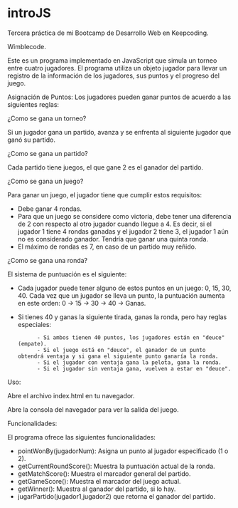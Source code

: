 # introJS
Tercera práctica de mi Bootcamp de Desarrollo Web en Keepcoding.

Wimblecode.

Este es un programa implementado en JavaScript que simula un torneo entre cuatro jugadores. El programa utiliza un objeto jugador para llevar un registro de la información de los jugadores, sus puntos y el progreso del juego.

Asignación de Puntos: Los jugadores pueden ganar puntos de acuerdo a las siguientes reglas: 

¿Como se gana un torneo? 

Si un jugador gana un partido, avanza y se enfrenta al siguiente jugador que ganó su partido.
 
¿Como se gana un partido? 

Cada partido tiene juegos, el que gane 2 es el ganador del partido.

¿Como se gana un juego? 

Para ganar un juego, el jugador tiene que cumplir estos requisitos:

- Debe ganar 4 rondas.
- Para que un juego se considere como victoria, debe tener una diferencia de 2 con respecto al otro jugador cuando llegue a 4. Es decir, si el jugador 1 tiene 4 rondas ganadas y el jugador 2 tiene 3, el jugador 1 aún no es considerado ganador. Tendría que ganar una quinta ronda.
- El máximo de rondas es 7, en caso de un partido muy reñido.

¿Como se gana una ronda? 

El sistema de puntuación es el siguiente:
- Cada jugador puede tener alguno de estos puntos en un juego: 0, 15, 30, 40. Cada vez que un jugador se lleva un punto, la puntuación aumenta en este orden: 0 -> 15 -> 30 -> 40 -> Ganas.
- Si tienes 40 y ganas la siguiente tirada, ganas la ronda, pero hay reglas especiales:
  
            - Si ambos tienen 40 puntos, los jugadores están en "deuce" (empate).
            - Si el juego está en "deuce", el ganador de un punto obtendrá ventaja y si gana el siguiente punto ganaría la ronda.
            - Si el jugador con ventaja gana la pelota, gana la ronda.
            - Si el jugador sin ventaja gana, vuelven a estar en "deuce". 
Uso:

Abre el archivo index.html en tu navegador.

Abre la consola del navegador para ver la salida del juego.

Funcionalidades:

El programa ofrece las siguientes funcionalidades:

- pointWonBy(jugadorNum): Asigna un punto al jugador especificado (1 o 2).
- getCurrentRoundScore(): Muestra la puntuación actual de la ronda.
- getMatchScore(): Muestra el marcador general del partido.
- getGameScore(): Muestra el marcador del juego actual.
- getWinner(): Muestra al ganador del partido, si lo hay.
- jugarPartido(jugador1,jugador2) que retorna el ganador del partido.
